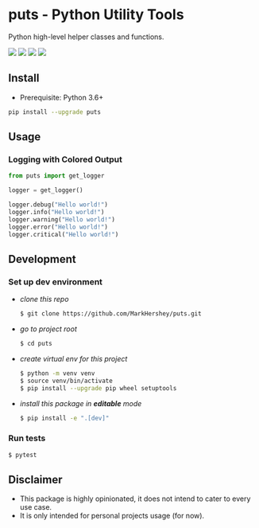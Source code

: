 # puts - Python Utility Tools

Python high-level helper classes and functions.

[![](https://img.shields.io/pypi/v/puts)](https://pypi.org/project/puts/)
[![](https://img.shields.io/pypi/dm/puts)](https://pypistats.org/packages/puts)
[![](https://img.shields.io/badge/license-MIT-blue)](https://github.com/MarkHershey/puts/blob/master/LICENSE)
[![](https://img.shields.io/badge/code%20style-black-black)](https://github.com/psf/black)

## Install

-   Prerequisite: Python 3.6+

```bash
pip install --upgrade puts
```

## Usage

### Logging with Colored Output

```python
from puts import get_logger

logger = get_logger()

logger.debug("Hello world!")
logger.info("Hello world!")
logger.warning("Hello world!")
logger.error("Hello world!")
logger.critical("Hello world!")
```

## Development

### Set up dev environment

-   _clone this repo_
    ```bash
    $ git clone https://github.com/MarkHershey/puts.git
    ```
-   _go to project root_
    ```bash
    $ cd puts
    ```
-   _create virtual env for this project_
    ```bash
    $ python -m venv venv
    $ source venv/bin/activate
    $ pip install --upgrade pip wheel setuptools
    ```
-   _install this package in **editable** mode_
    ```bash
    $ pip install -e ".[dev]"
    ```

### Run tests

```bash
$ pytest
```

## Disclaimer

-   This package is highly opinionated, it does not intend to cater to every use case.
-   It is only intended for personal projects usage (for now).

